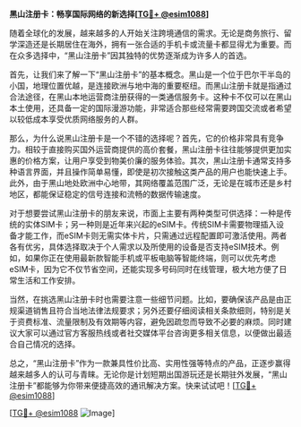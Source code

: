 **黑山注册卡：畅享国际网络的新选择[[TG💪+ @esim1088](https://t.me/s/esim1088)]**

随着全球化的发展，越来越多的人开始关注跨境通信的需求。无论是商务旅行、留学深造还是长期居住在海外，拥有一张合适的手机卡或流量卡都显得尤为重要。而在众多选择中，“黑山注册卡”因其独特的优势逐渐成为许多人的首选。

首先，让我们来了解一下“黑山注册卡”的基本概念。黑山是一个位于巴尔干半岛的小国，地理位置优越，是连接欧洲与地中海的重要枢纽。而黑山注册卡就是指通过合法途径，在黑山本地运营商注册获得的一类通信服务卡。这种卡不仅可以在黑山本土使用，还具备一定的国际漫游功能，非常适合那些经常需要跨国交流或者希望以较低成本享受优质网络服务的人群。

那么，为什么说黑山注册卡是一个不错的选择呢？首先，它的价格非常具有竞争力。相较于直接购买国外运营商提供的高价套餐，黑山注册卡往往能够提供更加实惠的价格方案，让用户享受到物美价廉的服务体验。其次，黑山注册卡通常支持多种语言界面，并且操作简单易懂，即使是初次接触这类产品的用户也能快速上手。此外，由于黑山地处欧洲中心地带，其网络覆盖范围广泛，无论是在城市还是乡村地区，都能保证稳定的信号连接和流畅的数据传输速度。

对于想要尝试黑山注册卡的朋友来说，市面上主要有两种类型可供选择：一种是传统的实体SIM卡；另一种则是近年来兴起的eSIM卡。传统SIM卡需要物理插入设备才能工作，而eSIM卡则无需实体卡片，只需通过远程配置即可激活使用。两者各有优劣，具体选择取决于个人需求以及所使用的设备是否支持eSIM技术。例如，如果你正在使用最新款智能手机或平板电脑等智能终端，则可以优先考虑eSIM卡，因为它不仅节省空间，还能实现多号码同时在线管理，极大地方便了日常生活和工作安排。

当然，在挑选黑山注册卡时也需要注意一些细节问题。比如，要确保该产品是由正规渠道销售且符合当地法律法规要求；另外还要仔细阅读相关条款细则，特别是关于资费标准、流量限制及有效期等内容，避免因疏忽而导致不必要的麻烦。同时建议大家可以通过官方客服热线或者社交媒体平台咨询更多相关信息，以便做出最适合自己情况的选择。

总之，“黑山注册卡”作为一款兼具性价比高、实用性强等特点的产品，正逐步赢得越来越多人的认可与青睐。无论你是计划短期出国游玩还是长期驻外发展，“黑山注册卡”都能够为你带来便捷高效的通讯解决方案。快来试试吧！[[TG💪+ @esim1088](https://t.me/s/esim1088)]

[[TG💪+ @esim1088](https://t.me/s/esim1088) ![Image](https://i.postimg.cc/4NQfJmqS/Snipaste-2025-05-13-00-14-12.png)]